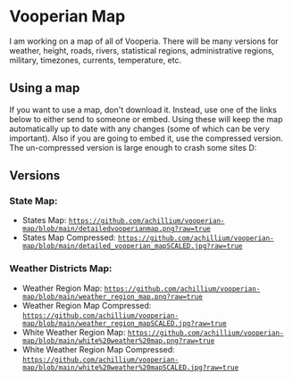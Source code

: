 # Vooperian Map

I am working on a map of all of Vooperia. There will be many versions for weather, height, roads, rivers, statistical regions, administrative regions, military, timezones, currents, temperature, etc.

## Using a map

If you want to use a map, don't download it. Instead, use one of the links below to either send to someone or embed. Using these will keep the map automatically up to date with any changes (some of which can be very important). Also if you are going to embed it, use the compressed version. The un-compressed version is large enough to crash some sites D:

## Versions
### State Map:

* States Map: <code>https://github.com/achillium/vooperian-map/blob/main/detailedvooperianmap.png?raw=true</code>
* States Map Compressed: <code>https://github.com/achillium/vooperian-map/blob/main/detailed_vooperian_mapSCALED.jpg?raw=true</code>

### Weather Districts Map:

* Weather Region Map: <code>https://github.com/achillium/vooperian-map/blob/main/weather_region_map.png?raw=true</code>
* Weather Region Map Compressed: <code>https://github.com/achillium/vooperian-map/blob/main/weather_region_mapSCALED.jpg?raw=true</code>
* White Weather Region Map: <code>https://github.com/achillium/vooperian-map/blob/main/white%20weather%20map.png?raw=true</code>
* White Weather Region Map Compressed: <code>https://github.com/achillium/vooperian-map/blob/main/white%20weather%20mapSCALED.jpg?raw=true</code>

